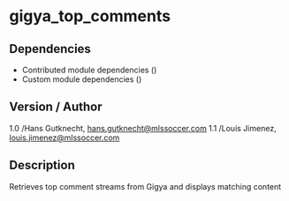 # gigya_top_comments

## Dependencies
- Contributed module dependencies ()
- Custom module dependencies ()

## Version / Author
1.0 /Hans Gutknecht, hans.gutknecht@mlssoccer.com
1.1 /Louis Jimenez, louis.jimenez@mlssoccer.com

## Description 
Retrieves top comment streams from Gigya and displays matching content